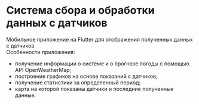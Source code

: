 # Система сбора и обработки данных с датчиков

Мобильное приложение на Flutter для отображения полученных данных с датчиков  
Особенности приложения:  
- получение информации о системе и о прогнозе погоды с помощью API OpenWeatherMap;
- построение графиков на основе показаний с датчиков;  
- получение статистики за определенный период;  
- карта на которой показаны датчики и последние полученные данные.
